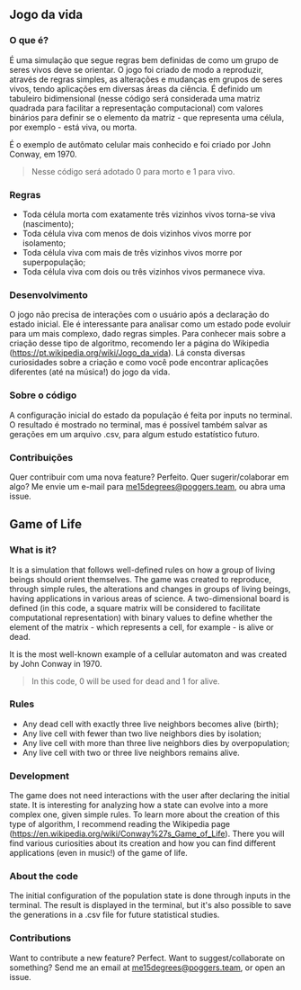 ## Jogo da vida
### O que é?
É uma simulação que segue regras bem definidas de como um grupo de seres vivos deve se orientar. O jogo foi criado de modo a reproduzir, através de regras simples, as alterações e mudanças em grupos de seres vivos, tendo aplicações em diversas áreas da ciência. É definido um tabuleiro bidimensional (nesse código será considerada uma matriz quadrada para facilitar a representação computacional) com valores binários para definir se o elemento da matriz - que representa uma célula, por exemplo - está viva, ou morta.

É o exemplo de autômato celular mais conhecido e foi criado por John Conway, em 1970.

> Nesse código será adotado 0 para morto e 1 para vivo.

### Regras
- Toda célula morta com exatamente três vizinhos vivos torna-se viva (nascimento);
- Toda célula viva com menos de dois vizinhos vivos morre por isolamento;
- Toda célula viva com mais de três vizinhos vivos morre por superpopulação;
- Toda célula viva com dois ou três vizinhos vivos permanece viva.

### Desenvolvimento
O jogo não precisa de interações com o usuário após a declaração do estado inicial. Ele é interessante para analisar como um estado pode evoluir para um mais complexo, dado regras simples. Para conhecer mais sobre a criação desse tipo de algoritmo, recomendo ler a página do Wikipedia (https://pt.wikipedia.org/wiki/Jogo_da_vida). Lá consta diversas curiosidades sobre a criação e como você pode encontrar aplicações diferentes (até na música!) do jogo da vida. 

### Sobre o código
A configuração inicial do estado da população é feita por inputs no terminal. O resultado é mostrado no terminal, mas é possível também salvar as gerações em um arquivo .csv, para algum estudo estatístico futuro.

### Contribuições
Quer contribuir com uma nova feature? Perfeito. Quer sugerir/colaborar em algo? Me envie um e-mail para me15degrees@poggers.team, ou abra uma issue.

## Game of Life
### What is it?
It is a simulation that follows well-defined rules on how a group of living beings should orient themselves. The game was created to reproduce, through simple rules, the alterations and changes in groups of living beings, having applications in various areas of science. A two-dimensional board is defined (in this code, a square matrix will be considered to facilitate computational representation) with binary values to define whether the element of the matrix - which represents a cell, for example - is alive or dead.

It is the most well-known example of a cellular automaton and was created by John Conway in 1970.

> In this code, 0 will be used for dead and 1 for alive.

### Rules
- Any dead cell with exactly three live neighbors becomes alive (birth);
- Any live cell with fewer than two live neighbors dies by isolation;
- Any live cell with more than three live neighbors dies by overpopulation;
- Any live cell with two or three live neighbors remains alive.

### Development
The game does not need interactions with the user after declaring the initial state. It is interesting for analyzing how a state can evolve into a more complex one, given simple rules. To learn more about the creation of this type of algorithm, I recommend reading the Wikipedia page (https://en.wikipedia.org/wiki/Conway%27s_Game_of_Life). There you will find various curiosities about its creation and how you can find different applications (even in music!) of the game of life.

### About the code
The initial configuration of the population state is done through inputs in the terminal. The result is displayed in the terminal, but it's also possible to save the generations in a .csv file for future statistical studies.

### Contributions
Want to contribute a new feature? Perfect. Want to suggest/collaborate on something? Send me an email at me15degrees@poggers.team, or open an issue.
